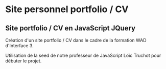 # Site personnel portfolio / CV

## Site portfolio / CV en JavaScript JQuery

Création d'un site portfolio / CV dans le cadre de la formation WAD d'Interface 3. 

Utilisation de la seed de notre professeur de JavaScript Loïc Truchot pour débuter le projet.
